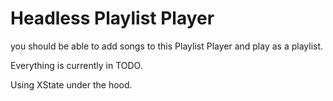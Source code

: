 # Headless Playlist Player 

you should be able to add songs to this Playlist Player and play as a playlist. 

Everything is currently in TODO. 

Using XState under the hood. 
